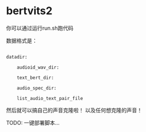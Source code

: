 # bertvits2
你可以通过运行run.sh跑代码

数据格式是：

```text

datadir:

    audioid_wav_dir:
    
    text_bert_dir:
    
    audio_spec_dir:
    
    list_audio_text_pair_file
```

然后就可以搞自己的声音克隆啦！ 以及任何想克隆的声音！

TODO: 一键部署脚本...
